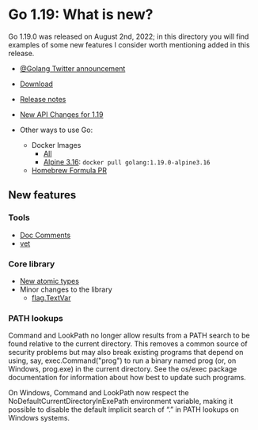 # Go 1.19: What is new?

Go 1.19.0 was released on August 2nd, 2022; in this directory you will find examples of some new features I consider worth mentioning added in this release.

* [@Golang Twitter announcement](https://twitter.com/golang/status/1554515292390408192)
* [Download](https://go.dev/dl/#go1.19)
* [Release notes](https://go.dev/doc/go1.18)
* [New API Changes for 1.19](https://github.com/golang/go/issues/53310)

* Other ways to use Go:
  * Docker Images
    * [All](https://hub.docker.com/_/golang?tab=tags&page=1&name=1.19)
    * [Alpine 3.16]( https://hub.docker.com/layers/golang/library/golang/1.19.0-alpine3.16/images/sha256-78767a599f5758e3fd60fd065de9dc40aec1ad3b86ded2bddc92640a465cb515?context=explore ): `docker pull golang:1.19.0-alpine3.16`
  * [Homebrew Formula PR](https://github.com/Homebrew/homebrew-core/pull/107165)

## New features

### Tools

* [Doc Comments](01-comments/)
* [vet](02-vet/)

### Core library

* [New atomic types](03-atomic-types/)
* Minor changes to the library
    * [flag.TextVar](04-flag-textvar/)

### PATH lookups

Command and LookPath no longer allow results from a PATH search to be found relative to the current directory. This removes a common source of security problems but may also break existing programs that depend on using, say, exec.Command("prog") to run a binary named prog (or, on Windows, prog.exe) in the current directory. See the os/exec package documentation for information about how best to update such programs.

On Windows, Command and LookPath now respect the NoDefaultCurrentDirectoryInExePath environment variable, making it possible to disable the default implicit search of “.” in PATH lookups on Windows systems.

